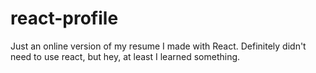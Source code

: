 # react-profile

Just an online version of my resume I made with React.
Definitely didn't need to use react, but hey, at least I learned something.

